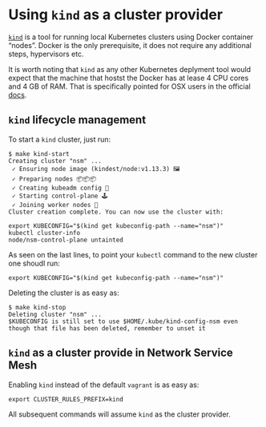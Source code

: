 # Using `kind` as a cluster provider

[`kind`](kind.sigs.k8s.io) is a tool for running local Kubernetes clusters using Docker container “nodes”.
Docker is the only prerequisite, it does not require any additional steps, hypervisors etc.

It is worth noting that `kind` as any other Kubernetes deplyment tool would expect that the machine that hostst the Docker has at lease 4 CPU cores and 4 GB of RAM. That is specifically pointed for OSX users in the official [docs](https://kind.sigs.k8s.io/docs/user/quick-start/).


## `kind` lifecycle management

To start a `kind` cluster, just run:

```shell
$ make kind-start
Creating cluster "nsm" ...
 ✓ Ensuring node image (kindest/node:v1.13.3) 🖼
 ✓ Preparing nodes 📦📦📦
 ✓ Creating kubeadm config 📜
 ✓ Starting control-plane 🕹️
 ✓ Joining worker nodes 🚜
Cluster creation complete. You can now use the cluster with:

export KUBECONFIG="$(kind get kubeconfig-path --name="nsm")"
kubectl cluster-info
node/nsm-control-plane untainted
```

As seen on the last lines, to point your `kubectl` command to the new cluster one shoudl run:

```shell
export KUBECONFIG="$(kind get kubeconfig-path --name="nsm")"
```

Deleting the cluster is as easy as:

```shell
$ make kind-stop
Deleting cluster "nsm" ...
$KUBECONFIG is still set to use $HOME/.kube/kind-config-nsm even though that file has been deleted, remember to unset it
```

## `kind` as a cluster provide in Network Service Mesh

Enabling `kind` instead of the default `vagrant` is as easy as:
```shell
export CLUSTER_RULES_PREFIX=kind
```

All subsequent commands will assume `kind` as the cluster provider.

